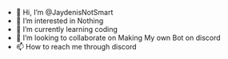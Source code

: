 - 👋 Hi, I’m @JaydenisNotSmart
- 👀 I’m interested in Nothing
- 🌱 I’m currently learning coding
- 💞️ I’m looking to collaborate on Making My own Bot on discord
- 📫 How to reach me through discord 

<!---
JaydenisNotSmart/JaydenisNotSmart is a ✨ special ✨ repository because its `README.md` (this file) appears on your GitHub profile.
You can click the Preview link to take a look at your changes.
--->

